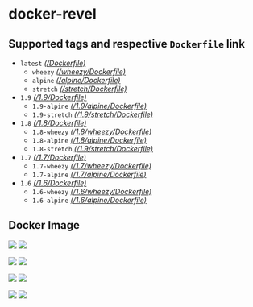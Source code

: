 # docker-revel


## Supported tags and respective `Dockerfile` link

* `latest` _[(/Dockerfile)](https://github.com/kterada0509/docker-revel/blob/master/Dockerfile)_
    * `wheezy` _[(/wheezy/Dockerfile)](https://github.com/kterada0509/docker-revel/blob/master/wheezy/Dockerfile)_
    * `alpine` _[(/alpine/Dockerfile)](https://github.com/kterada0509/docker-revel/blob/master/alpine/Dockerfile)_
    * `stretch` _[(/stretch/Dockerfile)](https://github.com/kterada0509/docker-revel/blob/master/stretch/Dockerfile)_
* `1.9` _[(/1.9/Dockerfile)](https://github.com/kterada0509/docker-revel/blob/master/1.9/Dockerfile)_
    * `1.9-alpine` _[(/1.9/alpine/Dockerfile)](https://github.com/kterada0509/docker-revel/blob/master/1.9/alpine/Dockerfile)_
    * `1.9-stretch` _[(/1.9/stretch/Dockerfile)](https://github.com/kterada0509/docker-revel/blob/master/1.9/stretch/Dockerfile)_
* `1.8` _[(/1.8/Dockerfile)](https://github.com/kterada0509/docker-revel/blob/master/1.8/Dockerfile)_
    * `1.8-wheezy` _[(/1.8/wheezy/Dockerfile)](https://github.com/kterada0509/docker-revel/blob/master/1.8/wheezy/Dockerfile)_
    * `1.8-alpine` _[(/1.8/alpine/Dockerfile)](https://github.com/kterada0509/docker-revel/blob/master/1.8/alpine/Dockerfile)_
    * `1.8-stretch` _[(/1.9/stretch/Dockerfile)](https://github.com/kterada0509/docker-revel/blob/master/1.8/stretch/Dockerfile)_
* `1.7` _[(/1.7/Dockerfile)](https://github.com/kterada0509/docker-revel/blob/master/1.7/Dockerfile)_
    * `1.7-wheezy` _[(/1.7/wheezy/Dockerfile)](https://github.com/kterada0509/docker-revel/blob/master/1.7/wheezy/Dockerfile)_
    * `1.7-alpine` _[(/1.7/alpine/Dockerfile)](https://github.com/kterada0509/docker-revel/blob/master/1.7/alpine/Dockerfile)_
* `1.6` _[(/1.6/Dockerfile)](https://github.com/kterada0509/docker-revel/blob/master/1.6/Dockerfile)_
    * `1.6-wheezy` _[(/1.6/wheezy/Dockerfile)](https://github.com/kterada0509/docker-revel/blob/master/1.6/wheezy/Dockerfile)_
    * `1.6-alpine` _[(/1.6/alpine/Dockerfile)](https://github.com/kterada0509/docker-revel/blob/master/1.6/alpine/Dockerfile)_



## Docker Image

[![](https://images.microbadger.com/badges/version/kterada0509/docker-revel.svg)](http://microbadger.com/images/kterada0509/docker-revel "Get your own version badge on microbadger.com")  [![](https://images.microbadger.com/badges/image/kterada0509/docker-revel.svg)](http://microbadger.com/images/kterada0509/docker-revel "Get your own image badge on microbadger.com")

[![](https://images.microbadger.com/badges/version/kterada0509/docker-revel:1.8.svg)](http://microbadger.com/images/kterada0509/docker-revel:1.8 "Get your own version badge on microbadger.com")  [![](https://images.microbadger.com/badges/image/kterada0509/docker-revel:1.8.svg)](http://microbadger.com/images/kterada0509/docker-revel:1.8 "Get your own image badge on microbadger.com")

[![](https://images.microbadger.com/badges/version/kterada0509/docker-revel:1.7.svg)](http://microbadger.com/images/kterada0509/docker-revel:1.7 "Get your own version badge on microbadger.com")  [![](https://images.microbadger.com/badges/image/kterada0509/docker-revel:1.7.svg)](http://microbadger.com/images/kterada0509/docker-revel:1.7 "Get your own image badge on microbadger.com")

[![](https://images.microbadger.com/badges/version/kterada0509/docker-revel:1.6.svg)](http://microbadger.com/images/kterada0509/docker-revel:1.6 "Get your own version badge on microbadger.com")  [![](https://images.microbadger.com/badges/image/kterada0509/docker-revel:1.6.svg)](http://microbadger.com/images/kterada0509/docker-revel:1.6 "Get your own image badge on microbadger.com")
